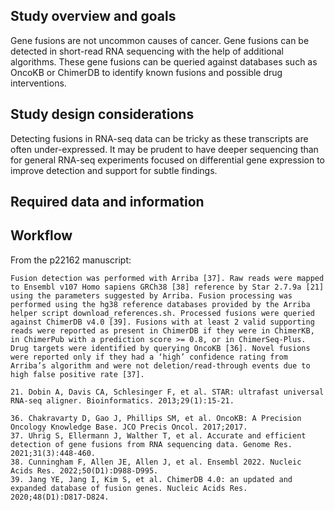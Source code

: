 ## Study overview and goals

Gene fusions are not uncommon causes of cancer. Gene fusions can be detected
in short-read RNA sequencing with the help of additional algorithms. These gene
fusions can be queried against databases such as OncoKB or ChimerDB to identify
known fusions and possible drug interventions. 

## Study design considerations

Detecting fusions in RNA-seq data can be tricky as these transcripts are often
under-expressed. It may be prudent to have deeper sequencing than for general
RNA-seq experiments focused on differential gene expression to improve
detection and support for subtle findings.

## Required data and information

## Workflow

From the p22162 manuscript:

```
Fusion detection was performed with Arriba [37]. Raw reads were mapped to Ensembl v107 Homo sapiens GRCh38 [38] reference by Star 2.7.9a [21] using the parameters suggested by Arriba. Fusion processing was performed using the hg38 reference databases provided by the Arriba helper script download_references.sh. Processed fusions were queried against ChimerDB v4.0 [39]. Fusions with at least 2 valid supporting reads were reported as present in ChimerDB if they were in ChimerKB, in ChimerPub with a prediction score >= 0.8, or in ChimerSeq-Plus. Drug targets were identified by querying OncoKB [36]. Novel fusions were reported only if they had a ‘high’ confidence rating from Arriba’s algorithm and were not deletion/read-through events due to high false positive rate [37].

21.	Dobin A, Davis CA, Schlesinger F, et al. STAR: ultrafast universal RNA-seq aligner. Bioinformatics. 2013;29(1):15-21.

36.	Chakravarty D, Gao J, Phillips SM, et al. OncoKB: A Precision Oncology Knowledge Base. JCO Precis Oncol. 2017;2017.
37.	Uhrig S, Ellermann J, Walther T, et al. Accurate and efficient detection of gene fusions from RNA sequencing data. Genome Res. 2021;31(3):448-460.
38.	Cunningham F, Allen JE, Allen J, et al. Ensembl 2022. Nucleic Acids Res. 2022;50(D1):D988-D995.
39.	Jang YE, Jang I, Kim S, et al. ChimerDB 4.0: an updated and expanded database of fusion genes. Nucleic Acids Res. 2020;48(D1):D817-D824.
```
